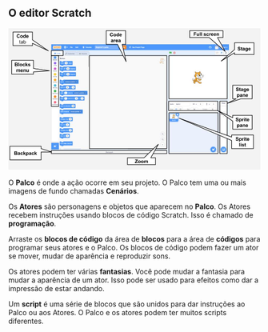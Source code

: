 ## O editor Scratch

![An annotated screenshot of the Scratch editor.](images/scratch-interface.png)

O **Palco** é onde a ação ocorre em seu projeto. O Palco tem uma ou mais imagens de fundo chamadas **Cenários**.

Os **Atores** são personagens e objetos que aparecem no **Palco**. Os Atores recebem instruções usando blocos de código Scratch. Isso é chamado de **programação**.

Arraste os **blocos de código** da área de **blocos** para a área de **códigos** para programar seus atores e o Palco. Os blocos de código podem fazer um ator se mover, mudar de aparência e reproduzir sons.

Os atores podem ter várias **fantasias**. Você pode mudar a fantasia para mudar a aparência de um ator. Isso pode ser usado para efeitos como dar a impressão de estar andando.

Um **script** é uma série de blocos que são unidos para dar instruções ao Palco ou aos Atores. O Palco e os atores podem ter muitos scripts diferentes. 


